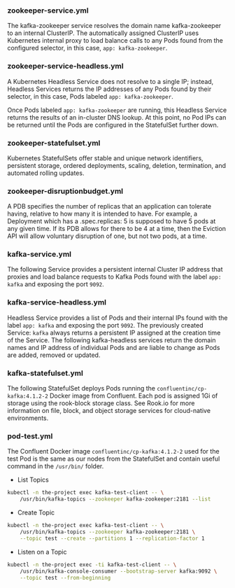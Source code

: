 
### zookeeper-service.yml
The kafka-zookeeper service resolves the domain name kafka-zookeeper to an 
internal ClusterIP. The automatically assigned ClusterIP uses Kubernetes 
internal proxy to load balance calls to any Pods found from the configured selector, 
in this case, `app: kafka-zookeeper`.


### zookeeper-service-headless.yml
A Kubernetes Headless Service does not resolve to a single IP; 
instead, Headless Services returns the IP addresses of any Pods found 
by their selector, in this case, Pods labeled `app: kafka-zookeeper`.

Once Pods labeled `app: kafka-zookeeper` are running, this Headless Service 
returns the results of an in-cluster DNS lookup. At this point, no Pod IPs 
can be returned until the Pods are configured in the StatefulSet further down.


### zookeeper-statefulset.yml
Kubernetes StatefulSets offer stable and unique network identifiers, 
persistent storage, ordered deployments, scaling, deletion, termination, 
and automated rolling updates.


### zookeeper-disruptionbudget.yml
A PDB specifies the number of replicas that an application can tolerate having, 
relative to how many it is intended to have. For example, a Deployment which has 
a .spec.replicas: 5 is supposed to have 5 pods at any given time. 
If its PDB allows for there to be 4 at a time, then the Eviction API will allow 
voluntary disruption of one, but not two pods, at a time.


### kafka-service.yml
The following Service provides a persistent internal Cluster IP address 
that proxies and load balance requests to Kafka Pods found with the label 
`app: kafka` and exposing the port `9092`.


### kafka-service-headless.yml
Headless Service provides a list of Pods and their internal IPs found with the 
label `app: kafka` and exposing the port `9092`. The previously created 
Service: `kafka` always returns a persistent IP assigned at the creation 
time of the Service. The following kafka-headless services return the domain 
names and IP address of individual Pods and are liable to change as Pods are added, 
removed or updated.


### kafka-statefulset.yml
The following StatefulSet deploys Pods running the `confluentinc/cp-kafka:4.1.2-2` 
Docker image from Confluent.
Each pod is assigned 1Gi of storage using the rook-block storage class. 
See Rook.io for more information on file, block, and object storage services 
for cloud-native environments.


### pod-test.yml
The Confluent Docker image `confluentinc/cp-kafka:4.1.2-2` used for the test 
Pod is the same as our nodes from the StatefulSet and contain useful command 
in the `/usr/bin/` folder.

- List Topics
```bash
kubectl -n the-project exec kafka-test-client -- \
    /usr/bin/kafka-topics --zookeeper kafka-zookeeper:2181 --list
```
- Create Topic
```bash
kubectl -n the-project exec kafka-test-client -- \
    /usr/bin/kafka-topics --zookeeper kafka-zookeeper:2181 \
    --topic test --create --partitions 1 --replication-factor 1
```
- Listen on a Topic
```bash
kubectl -n the-project exec -ti kafka-test-client -- \
    /usr/bin/kafka-console-consumer --bootstrap-server kafka:9092 \
    --topic test --from-beginning
```
